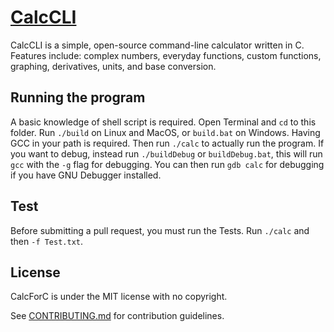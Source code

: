 # [CalcCLI](https://github.com/Unfit-Donkey/CalcCLI)
CalcCLI is a simple, open-source command-line calculator written in C.
Features include: complex numbers, everyday functions, custom functions, graphing, derivatives, units, and base conversion.

## Running the program
A basic knowledge of shell script is required.
Open Terminal and `cd` to this folder. Run `./build` on Linux and MacOS, or `build.bat` on Windows. Having GCC in your path is required. Then run `./calc` to actually run the program.
If you want to debug, instead run `./buildDebug` or `buildDebug.bat`, this will run `gcc` with the `-g` flag for debugging. You can then run `gdb calc` for debugging if you have GNU Debugger installed.

## Test
Before submitting a pull request, you must run the Tests. Run `./calc` and then `-f Test.txt`.

## License
CalcForC is under the MIT license with no copyright.

See [CONTRIBUTING.md](CONTRIBUTING.md) for contribution guidelines.


